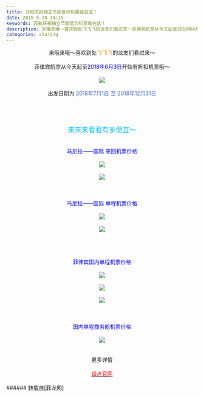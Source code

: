 ```yaml
---
title: 菲航庆祝独立节超低价机票就在这！
date: 2018-5-28 14:19
keywords: 菲航庆祝独立节超低价机票就在这！
description: 来哦来哦～喜欢到处飞飞飞的龙友们看过来～菲律宾航空从今天起至2018年6月3日开始有折扣机票哦～出发日期为 2018年7月1日 至 2018年12月31日来来来看看有多便宜～马尼拉——国际 来回机票价格马尼拉——国际 单程机票价格菲律宾国内单程机票价格国内单程商务舱机票价格更多详情请点官网
categories: sharing
---
```

<td class="t_f" id="postmessage_1370044">

<div align="center">来哦来哦～喜欢到处<font color="#ff8c00">飞飞飞</font>的龙友们看过来～</div><br/>
<div align="center">菲律宾航空从今天起至<font color="#0000ff">2018年6月3日</font>开始有折扣机票哦～</div><br/>
<div align="center">

<img aid="842833" data-cf-modified-42a266b161c83dcb551850a5-="" file="data/attachment/forum/201805/28/141005wxwdsx8x1pt610p1.png.thumb.jpg" id="aimg_842833" inpost="1" onclick="" onmouseover="" src="http://www.flw.ph/data/attachment/forum/201805/28/141005wxwdsx8x1pt610p1.png" style="cursor:pointer" zoomfile="data/attachment/forum/201805/28/141005wxwdsx8x1pt610p1.png"/>


</div><br/>
<div align="center">出发日期为 <font color="#4169e1">2018年7月1日 至 2018年12月31日</font></div><br/>
<br/>
<div align="center"><font size="4"><font color="#00bfff"><br/>
</font></font></div><br/>
<div align="center"><font size="4"><font color="#00bfff">来来来看看有多便宜～</font></font></div><br/>
<br/>
<div align="center"><font color="#0000ff">马尼拉——国际 来回机票价格</font></div><br/>
<div align="center">

<img aid="842825" data-cf-modified-42a266b161c83dcb551850a5-="" file="data/attachment/forum/201805/28/140941hrtx2eodtbrepuuu.png.thumb.jpg" id="aimg_842825" inpost="1" onclick="" onmouseover="" src="http://www.flw.ph/data/attachment/forum/201805/28/140941hrtx2eodtbrepuuu.png" style="cursor:pointer" zoomfile="data/attachment/forum/201805/28/140941hrtx2eodtbrepuuu.png"/>


</div><br/>
<div align="center">

<img aid="842826" data-cf-modified-42a266b161c83dcb551850a5-="" file="data/attachment/forum/201805/28/140949mpos8pju14u1uljs.png.thumb.jpg" id="aimg_842826" inpost="1" onclick="" onmouseover="" src="http://www.flw.ph/data/attachment/forum/201805/28/140949mpos8pju14u1uljs.png" style="cursor:pointer" zoomfile="data/attachment/forum/201805/28/140949mpos8pju14u1uljs.png"/>


</div><br/>
<div align="center"><font color="#0000ff"><br/>
</font></div><br/>
<div align="center"><font color="#0000ff">马尼拉——国际 单程机票价格</font></div><br/>
<div align="center">

<img aid="842827" data-cf-modified-42a266b161c83dcb551850a5-="" file="data/attachment/forum/201805/28/140953hh7au0qhuqrulwyi.png.thumb.jpg" id="aimg_842827" inpost="1" onclick="" onmouseover="" src="http://www.flw.ph/data/attachment/forum/201805/28/140953hh7au0qhuqrulwyi.png" style="cursor:pointer" zoomfile="data/attachment/forum/201805/28/140953hh7au0qhuqrulwyi.png"/>


</div><br/>
<div align="center">

<img aid="842828" data-cf-modified-42a266b161c83dcb551850a5-="" file="data/attachment/forum/201805/28/140955t4b1psp99gb1bkbb.png.thumb.jpg" id="aimg_842828" inpost="1" onclick="" onmouseover="" src="http://www.flw.ph/data/attachment/forum/201805/28/140955t4b1psp99gb1bkbb.png" style="cursor:pointer" zoomfile="data/attachment/forum/201805/28/140955t4b1psp99gb1bkbb.png"/>


</div><br/>
<div align="center"></div><br/>
<div align="center"><font color="#0000ff"><br/>
</font></div><br/>
<div align="center"><font color="#0000ff">菲律宾国内单程机票价格</font></div><br/>
<div align="center">

<img aid="842829" data-cf-modified-42a266b161c83dcb551850a5-="" file="data/attachment/forum/201805/28/140958l44xjs428my4uepo.png.thumb.jpg" id="aimg_842829" inpost="1" onclick="" onmouseover="" src="http://www.flw.ph/data/attachment/forum/201805/28/140958l44xjs428my4uepo.png" style="cursor:pointer" zoomfile="data/attachment/forum/201805/28/140958l44xjs428my4uepo.png"/>


</div><br/>
<div align="center">

<img aid="842830" data-cf-modified-42a266b161c83dcb551850a5-="" file="data/attachment/forum/201805/28/141000g0gp22opnqoqzom6.png.thumb.jpg" id="aimg_842830" inpost="1" onclick="" onmouseover="" src="http://www.flw.ph/data/attachment/forum/201805/28/141000g0gp22opnqoqzom6.png" style="cursor:pointer" zoomfile="data/attachment/forum/201805/28/141000g0gp22opnqoqzom6.png"/>


</div><br/>
<div align="center">

<img aid="842831" data-cf-modified-42a266b161c83dcb551850a5-="" file="data/attachment/forum/201805/28/141002pohuciqaohuxazo4.png.thumb.jpg" id="aimg_842831" inpost="1" onclick="" onmouseover="" src="http://www.flw.ph/data/attachment/forum/201805/28/141002pohuciqaohuxazo4.png" style="cursor:pointer" zoomfile="data/attachment/forum/201805/28/141002pohuciqaohuxazo4.png"/>


</div><br/>
<div align="center"><font color="#0000ff"><br/>
</font></div><br/>
<div align="center"><font color="#0000ff">国内单程商务舱机票价格</font></div><br/>
<div align="center">

<img aid="842832" data-cf-modified-42a266b161c83dcb551850a5-="" file="data/attachment/forum/201805/28/141003tc04c88hw47zc54f.png.thumb.jpg" id="aimg_842832" inpost="1" onclick="" onmouseover="" src="http://www.flw.ph/data/attachment/forum/201805/28/141003tc04c88hw47zc54f.png" style="cursor:pointer" zoomfile="data/attachment/forum/201805/28/141003tc04c88hw47zc54f.png"/>


</div><br/>
<br/>
<div align="center">更多详情</div><br/>
<div align="center"><a href="https://www.philippineairlines.com/en/promotions/IndependenceDaySeatSale-dom?gclid=EAIaIQobChMI9sP2sN6n2wIVhA4rCh1ZcQYAEAAYASAAEgJTFPD_BwE" target="_blank"><font color="#ff0000">请点官网</font></a></div><br/>
</td>
###### 转载自[菲龙网]